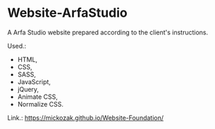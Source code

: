 # Website-ArfaStudio

A Arfa Studio website prepared according to the client's instructions.

Used.:

- HTML,
- CSS,
- SASS,
- JavaScript,
- jQuery,
- Animate CSS,
- Normalize CSS.

Link.: https://mickozak.github.io/Website-Foundation/
